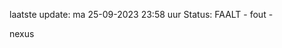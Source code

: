 laatste update: 
ma 25-09-2023 23:58   uur 
Status: FAALT - fout - 
<div class="service R">nexus</div>